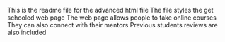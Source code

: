 This is the readme file for the advanced html file
The file styles the get schooled web page
The web page allows people to take online courses
They can also connect with their mentors
Previous students reviews are also included
